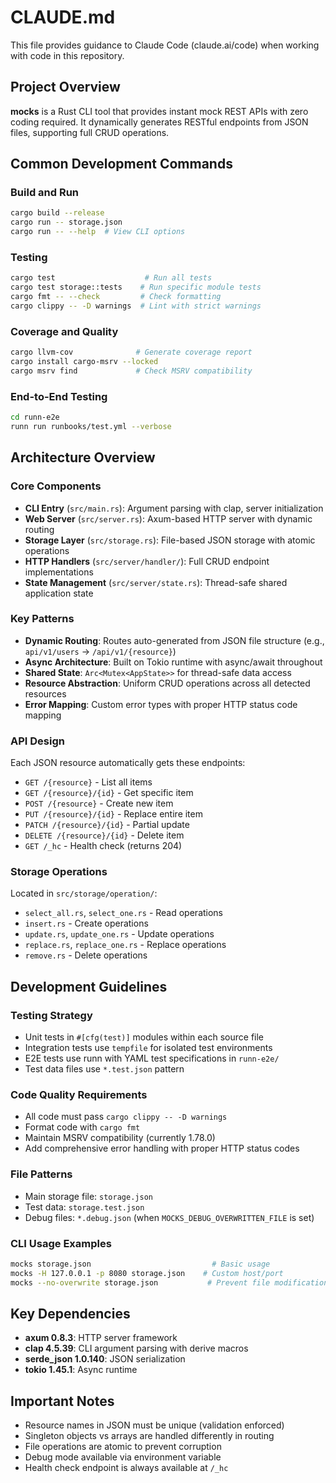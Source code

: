 # CLAUDE.md

This file provides guidance to Claude Code (claude.ai/code) when working with code in this repository.

## Project Overview

**mocks** is a Rust CLI tool that provides instant mock REST APIs with zero coding required. It dynamically generates RESTful endpoints from JSON files, supporting full CRUD operations.

## Common Development Commands

### Build and Run
```bash
cargo build --release
cargo run -- storage.json
cargo run -- --help  # View CLI options
```

### Testing
```bash
cargo test                    # Run all tests
cargo test storage::tests    # Run specific module tests
cargo fmt -- --check         # Check formatting
cargo clippy -- -D warnings  # Lint with strict warnings
```

### Coverage and Quality
```bash
cargo llvm-cov              # Generate coverage report
cargo install cargo-msrv --locked
cargo msrv find             # Check MSRV compatibility
```

### End-to-End Testing
```bash
cd runn-e2e
runn run runbooks/test.yml --verbose
```

## Architecture Overview

### Core Components
- **CLI Entry** (`src/main.rs`): Argument parsing with clap, server initialization
- **Web Server** (`src/server.rs`): Axum-based HTTP server with dynamic routing
- **Storage Layer** (`src/storage.rs`): File-based JSON storage with atomic operations
- **HTTP Handlers** (`src/server/handler/`): Full CRUD endpoint implementations
- **State Management** (`src/server/state.rs`): Thread-safe shared application state

### Key Patterns
- **Dynamic Routing**: Routes auto-generated from JSON file structure (e.g., `api/v1/users` → `/api/v1/{resource}`)
- **Async Architecture**: Built on Tokio runtime with async/await throughout
- **Shared State**: `Arc<Mutex<AppState>>` for thread-safe data access
- **Resource Abstraction**: Uniform CRUD operations across all detected resources
- **Error Mapping**: Custom error types with proper HTTP status code mapping

### API Design
Each JSON resource automatically gets these endpoints:
- `GET /{resource}` - List all items
- `GET /{resource}/{id}` - Get specific item  
- `POST /{resource}` - Create new item
- `PUT /{resource}/{id}` - Replace entire item
- `PATCH /{resource}/{id}` - Partial update
- `DELETE /{resource}/{id}` - Delete item
- `GET /_hc` - Health check (returns 204)

### Storage Operations
Located in `src/storage/operation/`:
- `select_all.rs`, `select_one.rs` - Read operations
- `insert.rs` - Create operations  
- `update.rs`, `update_one.rs` - Update operations
- `replace.rs`, `replace_one.rs` - Replace operations
- `remove.rs` - Delete operations

## Development Guidelines

### Testing Strategy
- Unit tests in `#[cfg(test)]` modules within each source file
- Integration tests use `tempfile` for isolated test environments
- E2E tests use runn with YAML test specifications in `runn-e2e/`
- Test data files use `*.test.json` pattern

### Code Quality Requirements
- All code must pass `cargo clippy -- -D warnings`
- Format code with `cargo fmt`
- Maintain MSRV compatibility (currently 1.78.0)
- Add comprehensive error handling with proper HTTP status codes

### File Patterns
- Main storage file: `storage.json`
- Test data: `storage.test.json` 
- Debug files: `*.debug.json` (when `MOCKS_DEBUG_OVERWRITTEN_FILE` is set)

### CLI Usage Examples
```bash
mocks storage.json                           # Basic usage
mocks -H 127.0.0.1 -p 8080 storage.json    # Custom host/port
mocks --no-overwrite storage.json           # Prevent file modifications
```

## Key Dependencies
- **axum 0.8.3**: HTTP server framework
- **clap 4.5.39**: CLI argument parsing with derive macros
- **serde_json 1.0.140**: JSON serialization
- **tokio 1.45.1**: Async runtime

## Important Notes
- Resource names in JSON must be unique (validation enforced)
- Singleton objects vs arrays are handled differently in routing
- File operations are atomic to prevent corruption
- Debug mode available via environment variable
- Health check endpoint is always available at `/_hc`